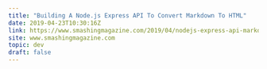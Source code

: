 ```yaml
---
title: "Building A Node.js Express API To Convert Markdown To HTML"
date: 2019-04-23T10:30:16Z
link: https://www.smashingmagazine.com/2019/04/nodejs-express-api-markdown-html/
site: www.smashingmagazine.com
topic: dev
draft: false
---
```

